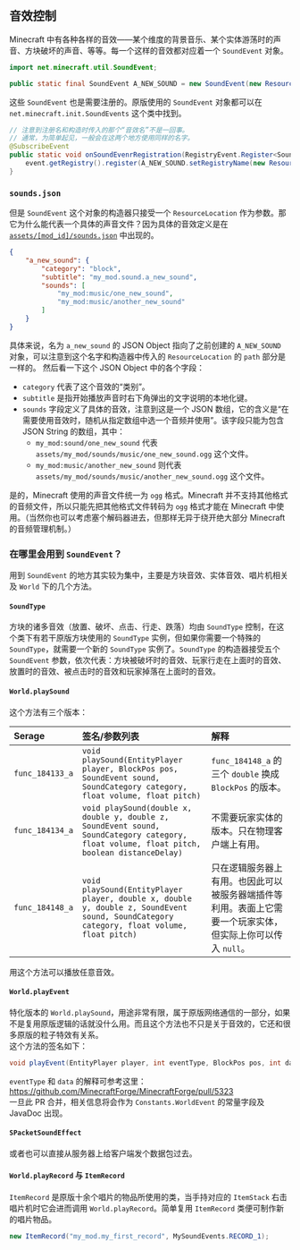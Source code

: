 ## 音效控制

Minecraft 中有各种各样的音效——某个维度的背景音乐、某个实体游荡时的声音、方块破坏的声音、等等。每一个这样的音效都对应着一个 `SoundEvent` 对象。

```java
import net.minecraft.util.SoundEvent;

public static final SoundEvent A_NEW_SOUND = new SoundEvent(new ResourceLocation("my_mod", "a_new_sound"));
```

这些 `SoundEvent` 也是需要注册的。原版使用的 `SoundEvent` 对象都可以在 `net.minecraft.init.SoundEvents` 这个类中找到。

```java
// 注意到注册名和构造时传入的那个“音效名”不是一回事。
// 通常，为简单起见，一般会在这两个地方使用同样的名字。
@SubscribeEvent
public static void onSoundEvenrRegistration(RegistryEvent.Register<SoundEvent> event) {
    event.getRegistry().register(A_NEW_SOUND.setRegistryName(new ResourceLocation("my_mod", "a_new_sound")));
}
```

### `sounds.json`

但是 `SoundEvent` 这个对象的构造器只接受一个 `ResourceLocation` 作为参数。那它为什么能代表一个具体的声音文件？因为具体的音效定义是在 [`assets/[mod_id]/sounds.json`](https://minecraft-zh.gamepedia.com/Sounds.json) 中出现的。

```json
{
    "a_new_sound": {
        "category": "block",
        "subtitle": "my_mod.sound.a_new_sound",
        "sounds": [
            "my_mod:music/one_new_sound",
            "my_mod:music/another_new_sound"
        ]
    }
}
```

具体来说，名为 `a_new_sound` 的 JSON Object 指向了之前创建的 `A_NEW_SOUND` 对象，可以注意到这个名字和构造器中传入的 `ResourceLocation` 的 `path` 部分是一样的。
然后看一下这个 JSON Object 中的各个字段：

  - `category` 代表了这个音效的“类别”。
  - `subtitle` 是指开始播放声音时右下角弹出的文字说明的本地化键。
  - `sounds` 字段定义了具体的音效，注意到这是一个 JSON 数组，它的含义是“在需要使用音效时，随机从指定数组中选一个音频并使用”。该字段只能为包含 JSON String 的数组，其中：
    - `my_mod:sound/one_new_sound` 代表 `assets/my_mod/sounds/music/one_new_sound.ogg` 这个文件。
    - `my_mod:music/another_new_sound` 则代表 `assets/my_mod/sounds/music/another_new_sound.ogg` 这个文件。

是的，Minecraft 使用的声音文件统一为 `ogg` 格式。Minecraft 并不支持其他格式的音频文件，所以只能先把其他格式文件转码为 `ogg` 格式才能在 Minecraft 中使用。（当然你也可以考虑塞个解码器进去，但那样无异于绕开绝大部分 Minecraft 的音频管理机制。）  

### 在哪里会用到 `SoundEvent`？

用到 `SoundEvent` 的地方其实较为集中，主要是方块音效、实体音效、唱片机相关及 `World` 下的几个方法。

#### `SoundType`

方块的诸多音效（放置、破坏、点击、行走、跌落）均由 `SoundType` 控制，在这个类下有若干原版方块使用的 `SoundType` 实例，但如果你需要一个特殊的 `SoundType`，就需要一个新的 `SoundType` 实例了。`SoundType` 的构造器接受五个 `SoundEvent` 参数，依次代表：方块被破坏时的音效、玩家行走在上面时的音效、放置时的音效、被点击时的音效和玩家掉落在上面时的音效。

#### `World.playSound`

这个方法有三个版本：

|Serage|签名/参数列表|解释|
|:------|:------|:------|
|`func_184133_a`|`void playSound(EntityPlayer player, BlockPos pos, SoundEvent sound, SoundCategory category, float volume, float pitch)`|`func_184148_a` 的三个 `double` 换成 `BlockPos` 的版本。|
|`func_184134_a`|`void playSound(double x, double y, double z, SoundEvent sound, SoundCategory category, float volume, float pitch, boolean distanceDelay)`|不需要玩家实体的版本。只在物理客户端上有用。|
|`func_184148_a`|`void playSound(EntityPlayer player, double x, double y, double z, SoundEvent sound, SoundCategory category, float volume, float pitch)`|只在逻辑服务器上有用。也因此可以被服务器端插件等利用。表面上它需要一个玩家实体，但实际上你可以传入 `null`。|

用这个方法可以播放任意音效。

#### `World.playEvent`

特化版本的 `World.playSound`，用途非常有限，属于原版网络通信的一部分，如果不是复用原版逻辑的话就没什么用。而且这个方法也不只是关于音效的，它还和很多原版的粒子特效有关系。  
这个方法的签名如下：

```java
void playEvent(EntityPlayer player, int eventType, BlockPos pos, int data)
```

`eventType` 和 `data` 的解释可参考这里：https://github.com/MinecraftForge/MinecraftForge/pull/5323  
一旦此 PR 合并，相关信息将会作为 `Constants.WorldEvent` 的常量字段及 JavaDoc 出现。

#### `SPacketSoundEffect`

或者也可以直接从服务器上给客户端发个数据包过去。

<!-- 具体示范：施工中。 -->

#### `World.playRecord` 与 `ItemRecord`

`ItemRecord` 是原版十余个唱片的物品所使用的类，当手持对应的 `ItemStack` 右击唱片机时它会进而调用 `World.playRecord`。简单复用 `ItemRecord` 类便可制作新的唱片物品。

```java
new ItemRecord("my_mod.my_first_record", MySoundEvents.RECORD_1);
```
